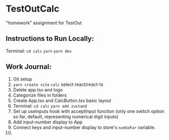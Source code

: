 # TestOutCalc
 "homework" assignment for TestOut

## Instructions to Run Locally:
Terminal: `cd calc` `yarn` `yarn dev`

## Work Journal:
1. Git setup
2. `yarn create vite` `calc` select react/react-ts
3. Delete app.tsx and logo
4. Categorize files in folders
5. Create App.tsx and CalcButton.tsx basic layout
6. Terminal: `cd calc` `yarn add zustand`
7. Set up useInputs hook with acceptInput function (only one switch option so far, default, representing numerical digit inputs)
8. Add input-number display to App
9. Connect keys and input-number display to store's `numSoFar` variable.
10. 